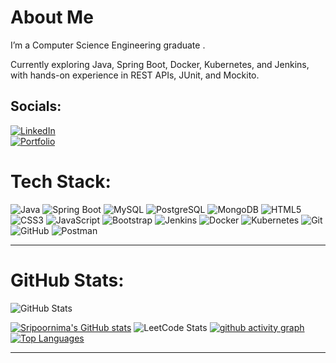 # About Me  
I’m a Computer Science Engineering graduate .

Currently exploring Java, Spring Boot, Docker, Kubernetes, and Jenkins, with hands-on experience in REST APIs, JUnit, and Mockito.



## Socials:
[![LinkedIn](https://img.shields.io/badge/LinkedIn-0A66C2?style=flat-square&logo=linkedin&logoColor=white)](https://www.linkedin.com/in/sripoornimadevi)  
[![Portfolio](https://img.shields.io/badge/Portfolio-000000?style=flat-square&logo=githubpages&logoColor=white)](https://sripoornimadevi24.wixsite.com/my-site)  

# Tech Stack:

![Java](https://img.shields.io/badge/Java-007396?style=flat&logo=java&logoColor=white)
![Spring Boot](https://img.shields.io/badge/Spring%20Boot-6DB33F?style=flat&logo=springboot&logoColor=white)
![MySQL](https://img.shields.io/badge/MySQL-4479A1?style=flat&logo=mysql&logoColor=white)
![PostgreSQL](https://img.shields.io/badge/PostgreSQL-336791?style=flat&logo=postgresql&logoColor=white)
![MongoDB](https://img.shields.io/badge/MongoDB-47A248?style=flat&logo=mongodb&logoColor=white)
![HTML5](https://img.shields.io/badge/HTML5-E34F26?style=flat&logo=html5&logoColor=white)
![CSS3](https://img.shields.io/badge/CSS3-1572B6?style=flat&logo=css3&logoColor=white)
![JavaScript](https://img.shields.io/badge/JavaScript-F7DF1E?style=flat&logo=javascript&logoColor=black)
![Bootstrap](https://img.shields.io/badge/Bootstrap-7952B3?style=flat&logo=bootstrap&logoColor=white)
![Jenkins](https://img.shields.io/badge/Jenkins-D24939?style=flat&logo=jenkins&logoColor=white)
![Docker](https://img.shields.io/badge/Docker-2496ED?style=flat&logo=docker&logoColor=white)
![Kubernetes](https://img.shields.io/badge/Kubernetes-326CE5?style=flat&logo=kubernetes&logoColor=white)
![Git](https://img.shields.io/badge/Git-F05032?style=flat&logo=git&logoColor=white)
![GitHub](https://img.shields.io/badge/GitHub-181717?style=flat&logo=github&logoColor=white)
![Postman](https://img.shields.io/badge/Postman-FF6C37?style=flat&logo=postman&logoColor=white)

---
# GitHub Stats:



![GitHub Stats](https://nirzak-streak-stats.vercel.app/?user=sripoornima&theme=dark&hide_border=false)

[![Sripoornima's GitHub stats](https://github-readme-stats.vercel.app/api?username=sripoornima&theme=dark)](https://github.com/sripoornima/github-readme-stats)
![LeetCode Stats](https://leetcard.jacoblin.cool/sripoornimadevi24?theme=dark&hide_border=falsek&font=Marcellus)
[![github activity graph](https://github-readme-activity-graph.vercel.app/graph?username=sripoornima&bg_color=0d1117&color=f3f7fb&line=96b7e9&point=58a6ff&area=true&hide_border=true)](https://github.com/ashutosh00710/github-readme-activity-graph)
[![Top Languages](https://github-readme-stats.vercel.app/api/top-langs/?username=sripoornima&theme=dark&hide_border=false&include_all_commits=true&count_private=true&layout=compact)](https://github.com/sripoornima)


---


